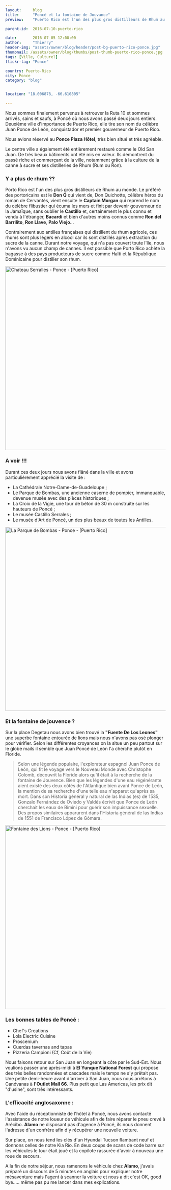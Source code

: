 ```yaml
---
layout:     blog
title:      "Poncé et la fontaine de Jouvance"
preview:    "Puerto Rico est l'un des plus gros distilleurs de Rhum au monde. Le préféré des portoricains est le..."

parent-id:  2016-07-10-puerto-rico

date:       2016-07-05 12:00:00
author:     "Thierry"
header-img: "assets/owner/blog/header/post-bg-puerto-rico-ponce.jpg"
thumbnail: /assets/owner/blog/thumbs/post-thumb-puerto-rico-ponce.jpg
tags: [Ville, Culturel]
flickr-tag: "Ponce"

country: Puerto-Rico
city: Ponce
category: "blog"


location: "18.006878, -66.610805"

---
```


Nous sommes finalement parvenus à retrouver la Ruta 10 et sommes arrivés, sains et saufs, à Poncé où nous avons passé deux jours entiers. Deuxième ville d'importance de Puerto Rico, elle tire son nom du célèbre Juan Ponce de León, conquistador et premier gouverneur de Puerto Rico.

Nous avions réservé au **Ponce Plaza Hôtel**, très bien situé et très agrèable.

Le centre ville a également été entièrement restauré comme le Old San Juan. De très beaux bâtiments ont été mis en valeur. Ils démontrent du passé riche et commerçant de la ville, notamment grâce à la culture de la canne à sucre et ses distilleries de Rhum (Rum ou Ron).

### Y a plus de rhum ??

Porto Rico est l'un des plus gros distilleurs de Rhum au monde. Le préféré des portoricains est le **Don Q** qui vient de, Don Quichotte, célèbre héros du roman de Cervantès, vient ensuite le **Captain Morgan** qui reprend le nom du célèbre flibustier qui écuma les mers et finit par devenir gouverneur de la Jamaïque, sans oublier le **Castillo** et, certainement le plus connu et vendu à l'étranger, **Bacardi** et bien d'autres moins connus comme **Ron del Barrilito**, **Ron Llave**, **Palo Viejo**...  
 
Contrairement aux antilles françaises qui distillent du rhum agricole, ces rhums sont plus légers en alcool car ils sont distillés après extraction du sucre de la canne. Durant notre voyage, qui n'a pas couvert toute l'île, nous n'avons vu aucun champ de cannes. Il est possible que Porto Rico achète la bagasse à des pays producteurs de sucre comme Haïti et la République Dominicaine pour distiller son rhum. 

<a data-flickr-embed="true" data-footer="true"  href="https://www.flickr.com/photos/127048817@N07/27760472264/in/album-72157670834710945/" title="Chateau Serralles - Ponce - [Puerto Rico]"><img src="https://c1.staticflickr.com/9/8803/27760472264_ef2aaf8759_c.jpg" width="1024" height="576" alt="Chateau Serralles - Ponce - [Puerto Rico]"></a><script async src="//embedr.flickr.com/assets/client-code.js" charset="utf-8"></script>

### A voir !!!

Durant ces deux jours nous avons flâné dans la ville et avons particulièrement apprécié la visite de :

* La Cathédrale Notre-Dame-de-Guadeloupe ;
* Le Parque de Bombas, une ancienne caserne de pompier, immanquable, devenue musée avec des pièces historiques ;
* La Croix de la Vigie, une tour de béton de 30 m construite sur les hauteurs de Poncé ;
* Le musée Castillo Serrales ;
* Le musée d'Art de Poncé, un des plus beaux de toutes les Antilles.

<a data-flickr-embed="true" data-footer="true"  href="https://www.flickr.com/photos/127048817@N07/27761412353/in/album-72157670834710945/" title="La Parque de Bombas - Ponce - [Puerto Rico]"><img src="https://c2.staticflickr.com/9/8884/27761412353_58372e8692_c.jpg" width="1024" height="576" alt="La Parque de Bombas - Ponce - [Puerto Rico]"></a><script async src="//embedr.flickr.com/assets/client-code.js" charset="utf-8"></script>

### Et la fontaine de jouvence ?

 Sur la place Degetau nous avons bien trouvé la **"Fuente De Los Leones"** une superbe fontaine entourée de lions mais nous n'avons pas osé plonger pour vérifier. Selon les différentes croyances on la situe un peu partout sur le globe mails il semble que Juan Poncé de León l'a cherché plutôt en Floride.

 > Selon une légende populaire, l'explorateur espagnol Juan Ponce de León, qui fit le voyage vers le Nouveau Monde avec Christophe Colomb, découvrit la Floride alors qu'il était à la recherche de la fontaine de Jouvence. Bien que les légendes d'une eau régénérante aient existé des deux côtés de l'Atlantique bien avant Ponce de León, la mention de sa recherche d'une telle eau n'apparut qu'après sa mort. Dans son Historia général y natural de las Indias (es) de 1535, Gonzalo Fernández de Oviedo y Valdés écrivit que Ponce de León cherchait les eaux de Bimini pour guérir son impuissance sexuelle. Des propos similaires apparurent dans l’Historia général de las Indias de 1551 de Francisco López de Gómara.

<a data-flickr-embed="true" data-footer="true"  href="https://www.flickr.com/photos/127048817@N07/28343916756/in/album-72157670834710945/" title="Fontaine des Lions - Ponce - [Puerto Rico]"><img src="https://c5.staticflickr.com/9/8368/28343916756_1364905690_c.jpg" width="1024" height="576" alt="Fontaine des Lions - Ponce - [Puerto Rico]"></a><script async src="//embedr.flickr.com/assets/client-code.js" charset="utf-8"></script>

### Les bonnes tables de Poncé :

* Chef's Creations
* Lola Electric Cuisine
* Proscenium
* Cuerdas tavernas and tapas
* Pizzeria Campioni (Cf, Coût de la Vie)

Nous faisons retour sur San Juan en longeant la côte par le Sud-Est. Nous voulions passer une après-midi à **El Yunque National Forest** qui propose des très belles randonnées et cascades mais le temps ne s'y prêtait pas. Une petite demi-heure avant d'arriver à San Juan, nous nous arrêtons à Canóvanas à **l'Outlet Mall 66**. Plus petit que Las Americas, les prix dit "d'usine", sont très intéressants. 


### L'efficacité anglosaxonne :

Avec l'aide du réceptionniste de l'hôtel à Poncé, nous avons contacté l'assistance de notre loueur de véhicule afin de faire réparer le pneu crevé à Arécibo. **Alamo** ne disposant pas d'agence à Poncé, ils nous donnent l'adresse d'un confrère afin d'y récupérer une nouvelle voiture.  

Sur place, on nous tend les clés d'un Hyundai Tucson flambant neuf et donnons celles de notre Kia Rio. En deux coups de scans de code barre sur les véhicules le tour était joué et la copilote rassurée d'avoir à nouveau une roue de secours.  

A la fin de notre séjour, nous ramenons le véhicule chez **Alamo**, j'avais préparé un discours de 5 minutes en anglais pour expliquer notre mésaventure mais l'agent à scanner la voiture et nous a dit c'est OK, good bye….. même pas pu me lancer dans mes explications. 

